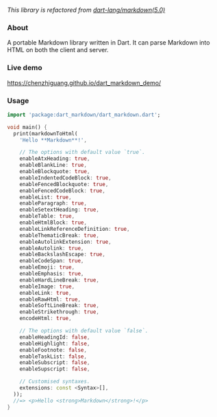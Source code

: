 _This library is refactored from
[dart-lang/markdown(5.0)](https://pub.dev/packages/markdown/versions/5.0.0)_

### About

A portable Markdown library written in Dart. It can parse Markdown into HTML on
both the client and server.

### Live demo

https://chenzhiguang.github.io/dart_markdown_demo/

### Usage

```dart
import 'package:dart_markdown/dart_markdown.dart';

void main() {
  print(markdownToHtml(
    'Hello **Markdown**!',

    // The options with default value `true`.
    enableAtxHeading: true,
    enableBlankLine: true,
    enableBlockquote: true,
    enableIndentedCodeBlock: true,
    enableFencedBlockquote: true,
    enableFencedCodeBlock: true,
    enableList: true,
    enableParagraph: true,
    enableSetextHeading: true,
    enableTable: true,
    enableHtmlBlock: true,
    enableLinkReferenceDefinition: true,
    enableThematicBreak: true,
    enableAutolinkExtension: true,
    enableAutolink: true,
    enableBackslashEscape: true,
    enableCodeSpan: true,
    enableEmoji: true,
    enableEmphasis: true,
    enableHardLineBreak: true,
    enableImage: true,
    enableLink: true,
    enableRawHtml: true,
    enableSoftLineBreak: true,
    enableStrikethrough: true,
    encodeHtml: true,

    // The options with default value `false`.
    enableHeadingId: false,
    enableHighlight: false,
    enableFootnote: false,
    enableTaskList: false,
    enableSubscript: false,
    enableSupscript: false,

    // Customised syntaxes.
    extensions: const <Syntax>[],
  ));
  //=> <p>Hello <strong>Markdown</strong>!</p>
}
```
